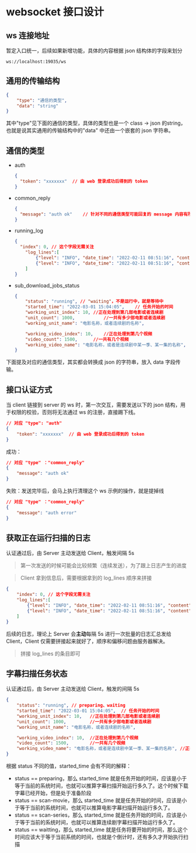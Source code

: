 # websocket 接口设计

## ws 连接地址

暂定入口统一，后续如果新增功能，具体的内容根据 json 结构体的字段来划分

`ws://localhost:19035/ws`

## 通用的传输结构

```json
{
	"type": "通信的类型",
	"data": "string"
}
```

其中"type"见下面的通信的类型，具体的类型也是一个 class -> json 的string，也就是说其实通用的传输结构中的"data" 中还由一个嵌套的 json 字符串。

## 通信的类型

* auth

  ```json
  {
  	"token": "xxxxxxx"	// 由 web 登录成功后得到的 token
  }
  ```

* common_reply

  ```json
  {
  	"message": "auth ok"	// 针对不同的通信类型可能回复的 message 内容有所不同，但是至少针对这个通信类型是固定的，一般是用户反馈成功或者失败，无具体的数据
  }
  ```

* running_log

  ```json
  {
  	"index": 0,	// 这个字段无需关注
      "log_lines":[
          {"level": "INFO", "date_time": "2022-02-11 08:51:16", "content": "123"},
          {"level": "INFO", "date_time": "2022-02-11 08:51:16", "content": "456"}
      ]
  }
  ```

* sub_download_jobs_status

  ```json
  {
      "status": "running", // "waiting"，不是运行中，就是等待中
      "started_time": "2022-03-01 15:04:05",	// 任务开始的时间
      "working_unit_index": 10,	//正在处理到第几部电影或者连续剧
      "unit_count": 1000,			//一共有多少部电影或者连续剧
      "working_unit_name": "电影名称，或者连续剧的名称",
  
      "working_video_index": 10,	//正在处理到第几个视频
      "video_count": 1500,		//一共有几个视频
      "working_video_name": "电影名称，或者是连续剧中某一季、某一集的名称",	//正在处理到第几个视频
  }
  ```

下面提及对应的通信类型，其实都会转换成 json 的字符串，放入 data 字段传输。

## 接口认证方式

当 client 链接到 server 的 ws 时，第一次交互，需要发送以下的 json 结构，用于权限的校验，否则将无法通过 ws 的注册，直接踢下线。

```json
// 对应 "type": "auth"
{
	"token": "xxxxxxx"	// 由 web 登录成功后得到的 token
}
```

成功：

```json
// 对应 "type" ："common_reply"
{
	"message": "auth ok"
}
```

失败：发送完毕后，会马上执行清理这个 ws 示例的操作，就是提掉线

```json
// 对应 "type" ："common_reply"
{
	"message": "auth error"
}
```

## 获取正在运行扫描的日志

认证通过后，由 Server 主动发送给 Client，触发间隔 5s

> 第一次发送的时候可能会比较频繁（连续发送），为了跟上日志产生的进度

> Client 拿到信息后，需要根据拿到的 log_lines 顺序来拼接

```json
{
    "index": 0,	// 这个字段无需关注
    "log_lines":[
        {"level": "INFO", "date_time": "2022-02-11 08:51:16", "content": "123"},
        {"level": "INFO", "date_time": "2022-02-11 08:51:16", "content": "456"}
    ]
}
```

后续的日志，理论上 Server 会**主动**每隔 5s 进行一次批量的日志汇总发给 Client，Client 仅需要拼接起来就好了，顺序和偏移问题由服务器解决。

> 拼接 log_lines 的条目即可

## 字幕扫描任务状态

认证通过后，由 Server 主动发送给 Client，触发的间隔 5s

```json
{
    "status": "running", // preparing、waiting
    "started_time": "2022-03-01 15:04:05",	// 任务开始的时间
    "working_unit_index": 10,	//正在处理到第几部电影或者连续剧
    "unit_count": 1000,			//一共有多少部电影或者连续剧
    "working_unit_name": "电影名称，或者连续剧的名称",

    "working_video_index": 10,	//正在处理到第几个视频
    "video_count": 1500,		//一共有几个视频
    "working_video_name": "电影名称，或者是连续剧中某一季、某一集的名称",	//正在处理到第几个视频
}
```

根据 status 不同的值，started_time 会有不同的解释：

* status == preparing，那么 started_time 就是任务开始的时间，应该是小于等于当前的系统时间，也就可以推算字幕扫描开始运行多久了。这个时候下载字幕已经开始，但是处于准备阶段
* status == scan-movie，那么 started_time 就是任务开始的时间，应该是小于等于当前的系统时间，也就可以推算电影字幕扫描开始运行多久了。
* status == scan-series，那么 started_time 就是任务开始的时间，应该是小于等于当前的系统时间，也就可以推算连续剧字幕扫描开始运行多久了。
* status == waitting，那么 started_time 就是任务将要开始的时间，那么这个时间应该大于等于当前系统的时间，也就是个倒计时，还有多久才开始执行扫描
